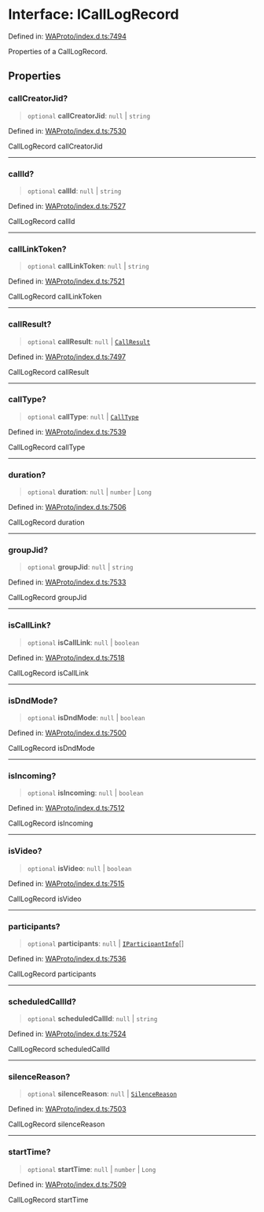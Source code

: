 # Interface: ICallLogRecord

Defined in: [WAProto/index.d.ts:7494](https://github.com/Fokusdotid/bail/blob/a1b2bb6d3d63874a4f497e70ebd6347b2869da8e/WAProto/index.d.ts#L7494)

Properties of a CallLogRecord.

## Properties

### callCreatorJid?

> `optional` **callCreatorJid**: `null` \| `string`

Defined in: [WAProto/index.d.ts:7530](https://github.com/Fokusdotid/bail/blob/a1b2bb6d3d63874a4f497e70ebd6347b2869da8e/WAProto/index.d.ts#L7530)

CallLogRecord callCreatorJid

***

### callId?

> `optional` **callId**: `null` \| `string`

Defined in: [WAProto/index.d.ts:7527](https://github.com/Fokusdotid/bail/blob/a1b2bb6d3d63874a4f497e70ebd6347b2869da8e/WAProto/index.d.ts#L7527)

CallLogRecord callId

***

### callLinkToken?

> `optional` **callLinkToken**: `null` \| `string`

Defined in: [WAProto/index.d.ts:7521](https://github.com/Fokusdotid/bail/blob/a1b2bb6d3d63874a4f497e70ebd6347b2869da8e/WAProto/index.d.ts#L7521)

CallLogRecord callLinkToken

***

### callResult?

> `optional` **callResult**: `null` \| [`CallResult`](../namespaces/CallLogRecord/enumerations/CallResult.md)

Defined in: [WAProto/index.d.ts:7497](https://github.com/Fokusdotid/bail/blob/a1b2bb6d3d63874a4f497e70ebd6347b2869da8e/WAProto/index.d.ts#L7497)

CallLogRecord callResult

***

### callType?

> `optional` **callType**: `null` \| [`CallType`](../namespaces/CallLogRecord/enumerations/CallType.md)

Defined in: [WAProto/index.d.ts:7539](https://github.com/Fokusdotid/bail/blob/a1b2bb6d3d63874a4f497e70ebd6347b2869da8e/WAProto/index.d.ts#L7539)

CallLogRecord callType

***

### duration?

> `optional` **duration**: `null` \| `number` \| `Long`

Defined in: [WAProto/index.d.ts:7506](https://github.com/Fokusdotid/bail/blob/a1b2bb6d3d63874a4f497e70ebd6347b2869da8e/WAProto/index.d.ts#L7506)

CallLogRecord duration

***

### groupJid?

> `optional` **groupJid**: `null` \| `string`

Defined in: [WAProto/index.d.ts:7533](https://github.com/Fokusdotid/bail/blob/a1b2bb6d3d63874a4f497e70ebd6347b2869da8e/WAProto/index.d.ts#L7533)

CallLogRecord groupJid

***

### isCallLink?

> `optional` **isCallLink**: `null` \| `boolean`

Defined in: [WAProto/index.d.ts:7518](https://github.com/Fokusdotid/bail/blob/a1b2bb6d3d63874a4f497e70ebd6347b2869da8e/WAProto/index.d.ts#L7518)

CallLogRecord isCallLink

***

### isDndMode?

> `optional` **isDndMode**: `null` \| `boolean`

Defined in: [WAProto/index.d.ts:7500](https://github.com/Fokusdotid/bail/blob/a1b2bb6d3d63874a4f497e70ebd6347b2869da8e/WAProto/index.d.ts#L7500)

CallLogRecord isDndMode

***

### isIncoming?

> `optional` **isIncoming**: `null` \| `boolean`

Defined in: [WAProto/index.d.ts:7512](https://github.com/Fokusdotid/bail/blob/a1b2bb6d3d63874a4f497e70ebd6347b2869da8e/WAProto/index.d.ts#L7512)

CallLogRecord isIncoming

***

### isVideo?

> `optional` **isVideo**: `null` \| `boolean`

Defined in: [WAProto/index.d.ts:7515](https://github.com/Fokusdotid/bail/blob/a1b2bb6d3d63874a4f497e70ebd6347b2869da8e/WAProto/index.d.ts#L7515)

CallLogRecord isVideo

***

### participants?

> `optional` **participants**: `null` \| [`IParticipantInfo`](../namespaces/CallLogRecord/interfaces/IParticipantInfo.md)[]

Defined in: [WAProto/index.d.ts:7536](https://github.com/Fokusdotid/bail/blob/a1b2bb6d3d63874a4f497e70ebd6347b2869da8e/WAProto/index.d.ts#L7536)

CallLogRecord participants

***

### scheduledCallId?

> `optional` **scheduledCallId**: `null` \| `string`

Defined in: [WAProto/index.d.ts:7524](https://github.com/Fokusdotid/bail/blob/a1b2bb6d3d63874a4f497e70ebd6347b2869da8e/WAProto/index.d.ts#L7524)

CallLogRecord scheduledCallId

***

### silenceReason?

> `optional` **silenceReason**: `null` \| [`SilenceReason`](../namespaces/CallLogRecord/enumerations/SilenceReason.md)

Defined in: [WAProto/index.d.ts:7503](https://github.com/Fokusdotid/bail/blob/a1b2bb6d3d63874a4f497e70ebd6347b2869da8e/WAProto/index.d.ts#L7503)

CallLogRecord silenceReason

***

### startTime?

> `optional` **startTime**: `null` \| `number` \| `Long`

Defined in: [WAProto/index.d.ts:7509](https://github.com/Fokusdotid/bail/blob/a1b2bb6d3d63874a4f497e70ebd6347b2869da8e/WAProto/index.d.ts#L7509)

CallLogRecord startTime
